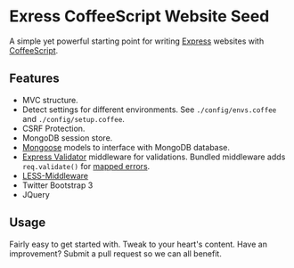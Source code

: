 # Exress CoffeeScript Website Seed

A simple yet powerful starting point for writing [Express](http://expressjs.com) websites with [CoffeeScript](http://coffeescript.org).

## Features

* MVC structure.
* Detect settings for different environments. See `./config/envs.coffee` and `./config/setup.coffee`.
* CSRF Protection.
* MongoDB session store.
* [Mongoose](http://mongoosejs.com) models to interface with MongoDB database.
* [Express Validator](https://github.com/ctavan/express-validator) middleware for validations. Bundled middleware adds `req.validate()` for [mapped errors](https://github.com/ctavan/express-validator#validation-errors).
* [LESS-Middleware](https://github.com/emberfeather/less.js-middleware)
* Twitter Bootstrap 3
* JQuery

## Usage

Fairly easy to get started with. Tweak to your heart's content. Have an improvement?
Submit a pull request so we can all benefit.